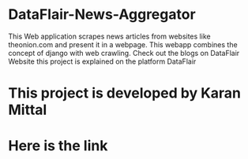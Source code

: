 # DataFlair-News-Aggregator
This Web application scrapes news articles from websites like theonion.com and present it in a webpage. This webapp combines the concept of django with web crawling. 
Check out the blogs on DataFlair Website
this project is explained on the platform DataFlair
# This project is developed by Karan Mittal
# Here is the link
